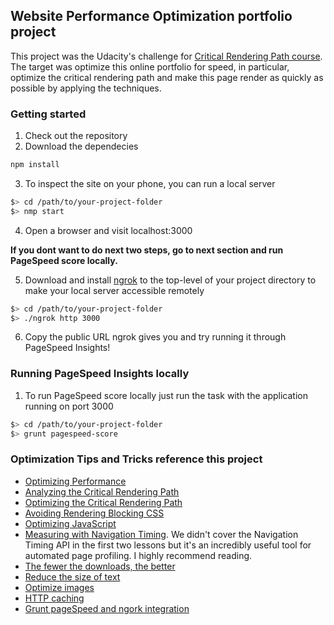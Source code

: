 ## Website Performance Optimization portfolio project

This project was the Udacity's challenge for [Critical Rendering Path course](https://www.udacity.com/course/ud884).
The target was optimize this online portfolio for speed, in particular, optimize the critical rendering path and make this page render as quickly as possible by applying the techniques.


### Getting started

1. Check out the repository
2. Download the dependecies

 ```bash
 npm install
 ```

3.  To inspect the site on your phone, you can run a local server
 
  ```bash
  $> cd /path/to/your-project-folder
  $> nmp start
  ```

4. Open a browser and visit localhost:3000

**If you dont want to do next two steps, go to next section and run PageSpeed score locally.**

5. Download and install [ngrok](https://ngrok.com/) to the top-level of your project directory to make your local server accessible remotely 

  ``` bash
  $> cd /path/to/your-project-folder
  $> ./ngrok http 3000
  ```

6. Copy the public URL ngrok gives you and try running it through PageSpeed Insights! 


### Running PageSpeed Insights locally

1. To run PageSpeed score locally just run the task with the application running on port 3000

  ``` bash
  $> cd /path/to/your-project-folder
  $> grunt pagespeed-score
  ```


### Optimization Tips and Tricks reference this project
* [Optimizing Performance](https://developers.google.com/web/fundamentals/performance/ "web performance")
* [Analyzing the Critical Rendering Path](https://developers.google.com/web/fundamentals/performance/critical-rendering-path/analyzing-crp.html "analyzing crp")
* [Optimizing the Critical Rendering Path](https://developers.google.com/web/fundamentals/performance/critical-rendering-path/optimizing-critical-rendering-path.html "optimize the crp!")
* [Avoiding Rendering Blocking CSS](https://developers.google.com/web/fundamentals/performance/critical-rendering-path/render-blocking-css.html "render blocking css")
* [Optimizing JavaScript](https://developers.google.com/web/fundamentals/performance/critical-rendering-path/adding-interactivity-with-javascript.html "javascript")
* [Measuring with Navigation Timing](https://developers.google.com/web/fundamentals/performance/critical-rendering-path/measure-crp.html "nav timing api"). We didn't cover the Navigation Timing API in the first two lessons but it's an incredibly useful tool for automated page profiling. I highly recommend reading.
* <a href="https://developers.google.com/web/fundamentals/performance/optimizing-content-efficiency/eliminate-downloads.html">The fewer the downloads, the better</a>
* <a href="https://developers.google.com/web/fundamentals/performance/optimizing-content-efficiency/optimize-encoding-and-transfer.html">Reduce the size of text</a>
* <a href="https://developers.google.com/web/fundamentals/performance/optimizing-content-efficiency/image-optimization.html">Optimize images</a>
* <a href="https://developers.google.com/web/fundamentals/performance/optimizing-content-efficiency/http-caching.html">HTTP caching</a>
* <a href="http://www.jamescryer.com/2014/06/12/grunt-pagespeed-and-ngrok-locally-testing/">Grunt pageSpeed and ngork integration</a> 

